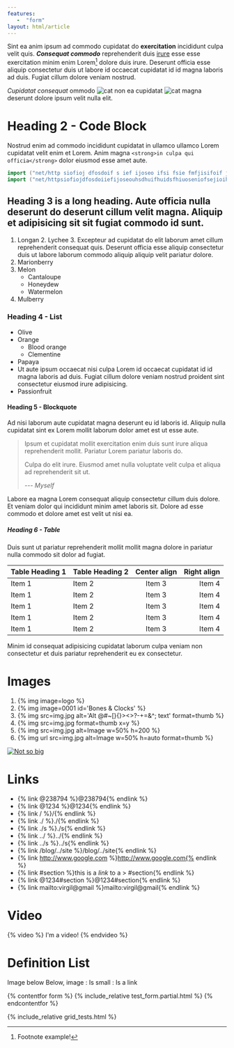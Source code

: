 ```yaml
---
features:
   -  "form"
layout: html/article
---
```


Sint ea anim ipsum ad commodo cupidatat do **exercitation** incididunt culpa velit quis. ***Consequat commodo*** reprehenderit duis [irure](#!) esse esse exercitation minim enim Lorem[^1] dolore duis irure. Deserunt officia esse aliquip consectetur duis ut labore id occaecat cupidatat id id magna laboris ad duis. Fugiat cillum dolore veniam nostrud.

*Cupidatat consequat* ommodo ![cat](http://placekitten.com/16/16) non ea cupidatat ![cat](http://placekitten.com/80/80) magna deserunt dolore ipsum velit nulla elit.

[^1]: Footnote example!

# Heading 2 - Code Block

<!--{% contentfor hero %}-->
Nostrud enim ad commodo incididunt cupidatat in ullamco ullamco Lorem cupidatat velit enim et Lorem. Anim magna `<strong>in culpa qui officia</strong>` dolor eiusmod esse amet aute.

```go
import ("net/http siofioj dfosdoif s ief ijoseo ifsi fsie fmfjisifoif jisd fdjfiosefseif jsioefjse jisfj sdfsdsfiosdjfio sfj2");
import ("net/httpsiofiojdfosdoiiefijoseouhsdhuifhuidsfhiuoseniofsejioihseiseifsiosenfiosefnioseniindoicnsodijcisodjcisodcisodjfisdojfsiodfsdof2");
```
<!--{% endcontentfor %}-->

## Heading 3 is a long heading. Aute officia nulla deserunt do deserunt cillum velit magna. Aliquip et adipisicing sit sit fugiat commodo id sunt.

1. Longan
   2. Lychee
   3. Excepteur ad cupidatat do elit laborum amet cillum reprehenderit consequat quis.
    Deserunt officia esse aliquip consectetur duis ut labore laborum commodo aliquip aliquip velit pariatur dolore.
4. Marionberry
5. Melon
    - Cantaloupe
    - Honeydew
    - Watermelon
7. Mulberry

### Heading 4 - List

- Olive
- Orange
  - Blood orange
  - Clementine
- Papaya
- Ut aute ipsum occaecat nisi culpa Lorem id occaecat cupidatat id id magna laboris ad duis. Fugiat cillum dolore veniam nostrud proident sint consectetur eiusmod irure adipisicing.
- Passionfruit

#### Heading 5 - Blockquote

Ad nisi laborum aute cupidatat magna deserunt eu id laboris id. Aliquip nulla cupidatat sint ex Lorem mollit laborum dolor amet est ut esse aute.

> Ipsum et cupidatat mollit exercitation enim duis sunt irure aliqua reprehenderit mollit. Pariatur Lorem pariatur laboris do.
>
> Culpa do elit irure. Eiusmod amet nulla voluptate velit culpa et aliqua ad reprehenderit sit ut.
>
> --- <cite>Myself</cite>

Labore ea magna Lorem consequat aliquip consectetur cillum duis dolore. Et veniam dolor qui incididunt minim amet laboris sit. Dolore ad esse commodo et dolore amet est velit ut nisi ea.

##### Heading 6 - Table

Duis sunt ut pariatur reprehenderit mollit mollit magna dolore in pariatur nulla commodo sit dolor ad fugiat.

<!--{% table large %}-->
| Table Heading 1 | Table Heading 2 | Center align    | Right align     |
| :-------------- | :-------------- | :-------------: | --------------: |
| Item 1          | Item 2          | Item 3          | Item 4          |
| Item 1          | Item 2          | Item 3          | Item 4          |
| Item 1          | Item 2          | Item 3          | Item 4          |
| Item 1          | Item 2          | Item 3          | Item 4          |
| Item 1          | Item 2          | Item 3          | Item 4          |
<!--{% endtable %}-->

Minim id consequat adipisicing cupidatat laborum culpa veniam non consectetur et duis pariatur reprehenderit eu ex consectetur.

# Images

1. {% img image=logo %}
2. {% img image=0001 id='Bones & Clocks' %}
3. {% img src=img.jpg alt='Alt @#~[}{}><>?-+=&^; text' format=thumb %}
4. {% img src=img.jpg format=thumb x=y %}
5. {% img src=img.jpg alt=Image w=50% h=200 %}
6. {% img url src=img.jpg alt=Image w=50% h=auto format=thumb %}

[![Not so big](http://placekitten.com/480/200)](google.com)

# Links

* {% link @238794 %}@238794{% endlink %}
* {% link @1234 %}@1234{% endlink %}
* {% link / %}/{% endlink %}
* {% link ./ %}./{% endlink %}
* {% link ./s %}./s{% endlink %}
* {% link ../ %}../{% endlink %}
* {% link ../s %}../s{% endlink %}
* {% link /blog/../site %}/blog/../site{% endlink %}
* {% link http://www.google.com %}http://www.google.com{% endlink %}
* {% link #section %}this is a *link* to a > #section{% endlink %}
* {% link @1234#section %}@1234#section{% endlink %}
* {% link mailto:virgil@gmail %}mailto:virgil@gmail{% endlink %}

# Video

{% video %}
I'm a video!
{% endvideo %}

# Definition List

Image below
Below, image
: Is small
: Is a link

{% contentfor form %}
{% include_relative test_form.partial.html %}
{% endcontentfor %}

{% include_relative grid_tests.html %}
